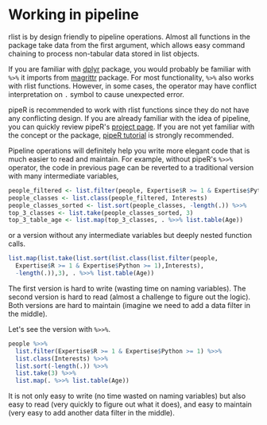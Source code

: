 

# Working in pipeline

rlist is by design friendly to pipeline operations. Almost all functions in the package take data from the first argument, which allows easy command chaining to process non-tabular data stored in list objects.

If you are familiar with [dplyr](https://github.com/hadley/dplyr) package, you would probably be familiar with `%>%` it imports from [magrittr](https://github.com/smbache/magrittr) package. For most functionality, `%>%` also works with rlist functions. However, in some cases, the operator may have conflict interpretation on `.` symbol to cause unexpected error.

pipeR is recommended to work with rlist functions since they do not have any conflicting design. If you are already familiar with the idea of pipeline, you can quickly review pipeR's [project page](/pipeR). If you are not yet familiar with the concept or the package, [pipeR tutorial](/pipeR-tutorial) is strongly recommended.

Pipeline operations will definitely help you write more elegant code that is much easier to read and maintain. For example, without pipeR's `%>>%` operator, the code in previous page can be reverted to a traditional version with many intermediate variables, 

```r
people_filtered <- list.filter(people, Expertise$R >= 1 & Expertise$Python >= 1)
people_classes <- list.class(people_filtered, Interests)
people_classes_sorted <- list.sort(people_classes, -length(.)) %>>%
top_3_classes <- list.take(people_classes_sorted, 3)
top_3_table_age <- list.map(top_3_classes, . %>>% list.table(Age))
```

or a version without any intermediate variables but deeply nested function calls.

```r
list.map(list.take(list.sort(list.class(list.filter(people,
  Expertise$R >= 1 & Expertise$Python >= 1),Interests),
  -length(.)),3), . %>>% list.table(Age))
```

The first version is hard to write (wasting time on naming variables). The second version is hard to read (almost a challenge to figure out the logic). Both versions are hard to maintain (imagine we need to add a data filter in the middle).

Let's see the version with `%>>%`.

```r
people %>>%
  list.filter(Expertise$R >= 1 & Expertise$Python >= 1) %>>%
  list.class(Interests) %>>%
  list.sort(-length(.)) %>>%
  list.take(3) %>>%
  list.map(. %>>% list.table(Age))
```

It is not only easy to write (no time wasted on naming variables) but also easy to read (very quickly to figure out what it does), and easy to maintain (very easy to add another data filter in the middle).
